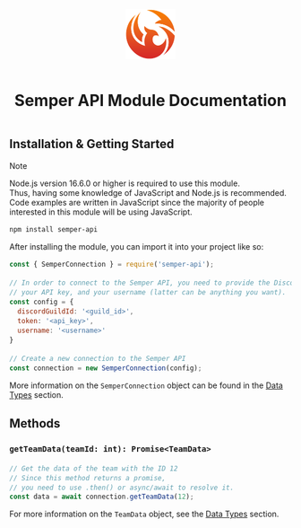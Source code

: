 <div align="center" style="display:grid;place-items:center;">

<p>
  <a href="https://discord.gg/smpr" target="_blank"><img width="90" src="https://raw.githubusercontent.com/SemperCommunity/semper-api-module/main/assets/SemperCommunity.png?sanitize=true">
  </a>
</p>

<h1>Semper API Module Documentation</h1>

</div>

## Installation & Getting Started

>[!NOTE]
> Node.js version 16.6.0 or higher is required to use this module. <br>
> Thus, having some knowledge of JavaScript and Node.js is recommended. <br>
> Code examples are written in JavaScript since the majority of people interested in this module will be using JavaScript.

```bash
npm install semper-api
```

After installing the module, you can import it into your project like so:

```javascript
const { SemperConnection } = require('semper-api');

// In order to connect to the Semper API, you need to provide the Discord guild ID,
// your API key, and your username (latter can be anything you want).
const config = {
  discordGuildId: '<guild_id>',
  token: '<api_key>',
  username: '<username>'
}

// Create a new connection to the Semper API
const connection = new SemperConnection(config);
```
More information on the `SemperConnection` object can be found in the [Data Types](./dataTypes.md#semperconnectionconfig) section.

## Methods
### `getTeamData(teamId: int): Promise<TeamData>`
```javascript
// Get the data of the team with the ID 12
// Since this method returns a promise,
// you need to use .then() or async/await to resolve it.
const data = await connection.getTeamData(12);
```
For more information on the `TeamData` object, see the [Data Types](./dataTypes.md#getteamdatateamid-number-promiseteamdata) section.
